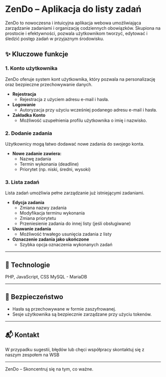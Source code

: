 # ZenDo – Aplikacja do listy zadań

ZenDo to nowoczesna i intuicyjna aplikacja webowa umożliwiająca zarządzanie zadaniami i organizację codziennych obowiązków. Skupiona na prostocie i efektywności, pozwala użytkownikom tworzyć, edytować i śledzić postęp zadań w przyjaznym środowisku.

## ✨ Kluczowe funkcje

### 1. Konto użytkownika

ZenDo oferuje system kont użytkownika, który pozwala na personalizację oraz bezpieczne przechowywanie danych.

- **Rejestracja**
  - Rejestracja z użyciem adresu e-mail i hasła.
- **Logowanie**
  - Autoryzacja przy użyciu wcześniej podanego adresu e-mail i hasła.
- **Zakładka Konto**
  - Możliwość uzupełnienia profilu użytkownika o imię i nazwisko.

### 2. Dodanie zadania

Użytkownicy mogą łatwo dodawać nowe zadania do swojego konta.

- **Nowe zadanie zawiera:**
  - Nazwę zadania
  - Termin wykonania (deadline)
  - Priorytet (np. niski, średni, wysoki)

### 3. Lista zadań

Lista zadań umożliwia pełne zarządzanie już istniejącymi zadaniami.

- **Edycja zadania**
  - Zmiana nazwy zadania
  - Modyfikacja terminu wykonania
  - Zmiana priorytetu
  - Przeniesienie zadania do innej listy (jeśli obsługiwane)
- **Usuwanie zadania**
  - Możliwość trwałego usunięcia zadania z listy
- **Oznaczenie zadania jako ukończone**
  - Szybka opcja oznaczenia wykonanych zadań

---

## 🧱 Technologie
PHP, JavaScript, CSS
MySQL - MariaDB

---

## 🔐 Bezpieczeństwo

- Hasła są przechowywane w formie zaszyfrowanej.
- Sesje użytkownika są bezpiecznie zarządzane przy użyciu tokenów.

---

## 📬 Kontakt

W przypadku sugestii, błędów lub chęci współpracy skontaktuj się z naszym zespołem na WSB

---

ZenDo – Skoncentruj się na tym, co ważne.